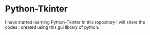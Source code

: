 # Python-Tkinter

I have started learning Python-Tkinter 
In this repository I will share the codes I created using this gui library of python.
